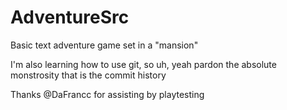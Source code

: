 # AdventureSrc
Basic text adventure game set in a "mansion"

I'm also learning how to use git, so uh, yeah pardon the absolute monstrosity that is the commit history

Thanks @DaFrancc for assisting by playtesting
